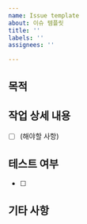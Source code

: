 ```yaml
---
name: Issue template
about: 이슈 템플릿
title: ''
labels: ''
assignees: ''

---
```


## 목적
>
## 작업 상세 내용
- [ ] (해야할 사항)

## 테스트 여부
- [ ]

## 기타 사항
